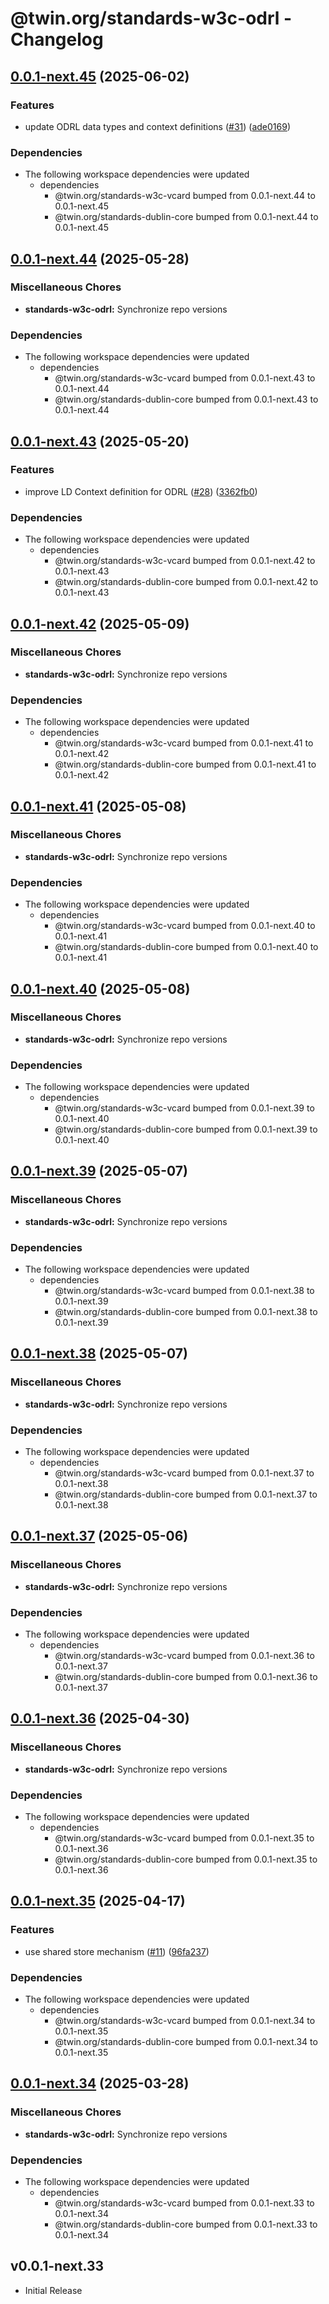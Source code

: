 # @twin.org/standards-w3c-odrl - Changelog

## [0.0.1-next.45](https://github.com/twinfoundation/standards/compare/standards-w3c-odrl-v0.0.1-next.44...standards-w3c-odrl-v0.0.1-next.45) (2025-06-02)


### Features

* update ODRL data types and context definitions ([#31](https://github.com/twinfoundation/standards/issues/31)) ([ade0169](https://github.com/twinfoundation/standards/commit/ade0169d1049e7812bfc128ce5c16512548714fa))


### Dependencies

* The following workspace dependencies were updated
  * dependencies
    * @twin.org/standards-w3c-vcard bumped from 0.0.1-next.44 to 0.0.1-next.45
    * @twin.org/standards-dublin-core bumped from 0.0.1-next.44 to 0.0.1-next.45

## [0.0.1-next.44](https://github.com/twinfoundation/standards/compare/standards-w3c-odrl-v0.0.1-next.43...standards-w3c-odrl-v0.0.1-next.44) (2025-05-28)


### Miscellaneous Chores

* **standards-w3c-odrl:** Synchronize repo versions


### Dependencies

* The following workspace dependencies were updated
  * dependencies
    * @twin.org/standards-w3c-vcard bumped from 0.0.1-next.43 to 0.0.1-next.44
    * @twin.org/standards-dublin-core bumped from 0.0.1-next.43 to 0.0.1-next.44

## [0.0.1-next.43](https://github.com/twinfoundation/standards/compare/standards-w3c-odrl-v0.0.1-next.42...standards-w3c-odrl-v0.0.1-next.43) (2025-05-20)


### Features

* improve LD Context definition for ODRL ([#28](https://github.com/twinfoundation/standards/issues/28)) ([3362fb0](https://github.com/twinfoundation/standards/commit/3362fb0fe301bef56f4d67955f21e44b9119b8ef))


### Dependencies

* The following workspace dependencies were updated
  * dependencies
    * @twin.org/standards-w3c-vcard bumped from 0.0.1-next.42 to 0.0.1-next.43
    * @twin.org/standards-dublin-core bumped from 0.0.1-next.42 to 0.0.1-next.43

## [0.0.1-next.42](https://github.com/twinfoundation/standards/compare/standards-w3c-odrl-v0.0.1-next.41...standards-w3c-odrl-v0.0.1-next.42) (2025-05-09)


### Miscellaneous Chores

* **standards-w3c-odrl:** Synchronize repo versions


### Dependencies

* The following workspace dependencies were updated
  * dependencies
    * @twin.org/standards-w3c-vcard bumped from 0.0.1-next.41 to 0.0.1-next.42
    * @twin.org/standards-dublin-core bumped from 0.0.1-next.41 to 0.0.1-next.42

## [0.0.1-next.41](https://github.com/twinfoundation/standards/compare/standards-w3c-odrl-v0.0.1-next.40...standards-w3c-odrl-v0.0.1-next.41) (2025-05-08)


### Miscellaneous Chores

* **standards-w3c-odrl:** Synchronize repo versions


### Dependencies

* The following workspace dependencies were updated
  * dependencies
    * @twin.org/standards-w3c-vcard bumped from 0.0.1-next.40 to 0.0.1-next.41
    * @twin.org/standards-dublin-core bumped from 0.0.1-next.40 to 0.0.1-next.41

## [0.0.1-next.40](https://github.com/twinfoundation/standards/compare/standards-w3c-odrl-v0.0.1-next.39...standards-w3c-odrl-v0.0.1-next.40) (2025-05-08)


### Miscellaneous Chores

* **standards-w3c-odrl:** Synchronize repo versions


### Dependencies

* The following workspace dependencies were updated
  * dependencies
    * @twin.org/standards-w3c-vcard bumped from 0.0.1-next.39 to 0.0.1-next.40
    * @twin.org/standards-dublin-core bumped from 0.0.1-next.39 to 0.0.1-next.40

## [0.0.1-next.39](https://github.com/twinfoundation/standards/compare/standards-w3c-odrl-v0.0.1-next.38...standards-w3c-odrl-v0.0.1-next.39) (2025-05-07)


### Miscellaneous Chores

* **standards-w3c-odrl:** Synchronize repo versions


### Dependencies

* The following workspace dependencies were updated
  * dependencies
    * @twin.org/standards-w3c-vcard bumped from 0.0.1-next.38 to 0.0.1-next.39
    * @twin.org/standards-dublin-core bumped from 0.0.1-next.38 to 0.0.1-next.39

## [0.0.1-next.38](https://github.com/twinfoundation/standards/compare/standards-w3c-odrl-v0.0.1-next.37...standards-w3c-odrl-v0.0.1-next.38) (2025-05-07)


### Miscellaneous Chores

* **standards-w3c-odrl:** Synchronize repo versions


### Dependencies

* The following workspace dependencies were updated
  * dependencies
    * @twin.org/standards-w3c-vcard bumped from 0.0.1-next.37 to 0.0.1-next.38
    * @twin.org/standards-dublin-core bumped from 0.0.1-next.37 to 0.0.1-next.38

## [0.0.1-next.37](https://github.com/twinfoundation/standards/compare/standards-w3c-odrl-v0.0.1-next.36...standards-w3c-odrl-v0.0.1-next.37) (2025-05-06)


### Miscellaneous Chores

* **standards-w3c-odrl:** Synchronize repo versions


### Dependencies

* The following workspace dependencies were updated
  * dependencies
    * @twin.org/standards-w3c-vcard bumped from 0.0.1-next.36 to 0.0.1-next.37
    * @twin.org/standards-dublin-core bumped from 0.0.1-next.36 to 0.0.1-next.37

## [0.0.1-next.36](https://github.com/twinfoundation/standards/compare/standards-w3c-odrl-v0.0.1-next.35...standards-w3c-odrl-v0.0.1-next.36) (2025-04-30)


### Miscellaneous Chores

* **standards-w3c-odrl:** Synchronize repo versions


### Dependencies

* The following workspace dependencies were updated
  * dependencies
    * @twin.org/standards-w3c-vcard bumped from 0.0.1-next.35 to 0.0.1-next.36
    * @twin.org/standards-dublin-core bumped from 0.0.1-next.35 to 0.0.1-next.36

## [0.0.1-next.35](https://github.com/twinfoundation/standards/compare/standards-w3c-odrl-v0.0.1-next.34...standards-w3c-odrl-v0.0.1-next.35) (2025-04-17)


### Features

* use shared store mechanism ([#11](https://github.com/twinfoundation/standards/issues/11)) ([96fa237](https://github.com/twinfoundation/standards/commit/96fa23735f69c1fc7e3d0019b527634fa0a042d9))


### Dependencies

* The following workspace dependencies were updated
  * dependencies
    * @twin.org/standards-w3c-vcard bumped from 0.0.1-next.34 to 0.0.1-next.35
    * @twin.org/standards-dublin-core bumped from 0.0.1-next.34 to 0.0.1-next.35

## [0.0.1-next.34](https://github.com/twinfoundation/standards/compare/standards-w3c-odrl-v0.0.1-next.33...standards-w3c-odrl-v0.0.1-next.34) (2025-03-28)


### Miscellaneous Chores

* **standards-w3c-odrl:** Synchronize repo versions


### Dependencies

* The following workspace dependencies were updated
  * dependencies
    * @twin.org/standards-w3c-vcard bumped from 0.0.1-next.33 to 0.0.1-next.34
    * @twin.org/standards-dublin-core bumped from 0.0.1-next.33 to 0.0.1-next.34

## v0.0.1-next.33

- Initial Release

